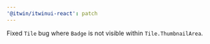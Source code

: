 ```yaml
---
'@itwin/itwinui-react': patch
---
```


Fixed `Tile` bug where `Badge` is not visible within `Tile.ThumbnailArea`.
